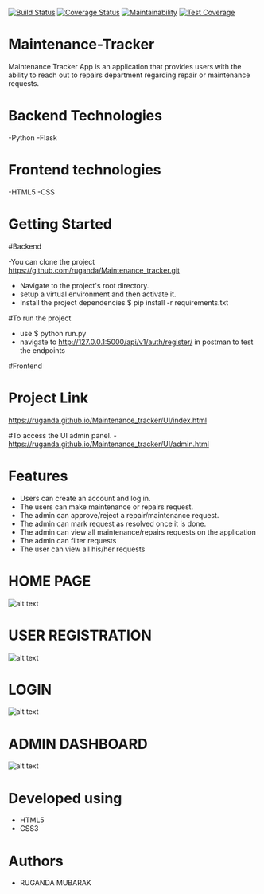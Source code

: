 [![Build Status](https://travis-ci.org/ruganda/Maintenance_tracker.svg?branch=develop)](https://travis-ci.org/ruganda/Maintenance_tracker)
[![Coverage Status](https://coveralls.io/repos/github/ruganda/Maintenance_tracker/badge.svg?branch=develop)](https://coveralls.io/github/ruganda/Maintenance_tracker?branch=develop)
[![Maintainability](https://api.codeclimate.com/v1/badges/37094fb68a855168c1af/maintainability)](https://codeclimate.com/github/ruganda/Maintenance_tracker/maintainability)
[![Test Coverage](https://api.codeclimate.com/v1/badges/37094fb68a855168c1af/test_coverage)](https://codeclimate.com/github/ruganda/Maintenance_tracker/test_coverage)
 # Maintenance-Tracker
Maintenance Tracker App is an application that provides users with the ability to reach out to repairs department regarding repair or maintenance requests.

# Backend Technologies
-Python
-Flask

# Frontend technologies
-HTML5
-CSS

# Getting Started

#Backend

-You can clone the project   https://github.com/ruganda/Maintenance_tracker.git
- Navigate to the project's root directory. 
- setup a virtual environment and then activate it.
- Install the project dependencies   $ pip install -r requirements.txt

#To run the project 
- use   $ python run.py
- navigate to  http://127.0.0.1:5000/api/v1/auth/register/ in postman to test the endpoints

#Frontend

# Project Link
https://ruganda.github.io/Maintenance_tracker/UI/index.html

#To access the UI admin panel.
-https://ruganda.github.io/Maintenance_tracker/UI/admin.html
 



# Features
 - Users can create an account and log in.
 - The users can make maintenance or repairs request.
 - The admin can approve/reject a repair/maintenance request.
 - The admin can mark request as resolved once it is done.
 - The admin can view all maintenance/repairs requests on the application
 - The admin can filter requests
 - The user can view all his/her requests

# HOME PAGE
![alt text](https://raw.githubusercontent.com/ruganda/Maintenance_tracker/gh-pages/UI/images/index.PNG)

# USER REGISTRATION
![alt text](https://raw.githubusercontent.com/ruganda/Maintenance_tracker/gh-pages/UI/images/sign_up.PNG)
# LOGIN
![alt text](https://raw.githubusercontent.com/ruganda/Maintenance_tracker/gh-pages/UI/images/login.PNG)
# ADMIN DASHBOARD
![alt text](https://raw.githubusercontent.com/ruganda/Maintenance_tracker/gh-pages/UI/images/admin.PNG)



# Developed using
 - HTML5
 - CSS3


# Authors
 - RUGANDA MUBARAK
 